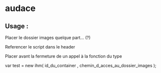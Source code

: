 # audace


## Usage : 

Placer le dossier images quelque part... (?)

Referencer le script dans le header

Placer avant la fermeture de <Body> un appel à la fonction du type 

var test = new ihm( id_du_container , chemin_d_acces_au_dossier_images );

